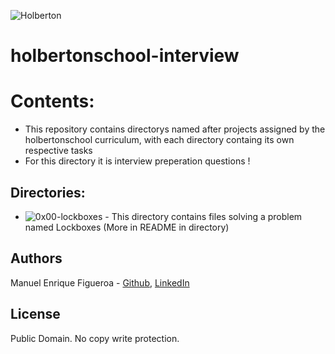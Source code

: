 ![Holberton](https://www.trinityventures.com/uploads/images/portfolio/_270xAUTO_crop_center-center/Holberton-3.png)
# holbertonschool-interview

# Contents:
* This repository contains directorys named after projects assigned by the holbertonschool curriculum, with each directory containg its own respective tasks
* For this directory it is interview preperation questions !

## Directories:
* ![0x00-lockboxes](https://github.com/FicusCarica308/holbertonschool-interview/tree/main/0x00-lockboxes) - This directory contains files solving a problem named Lockboxes (More in README in directory)

## Authors
Manuel Enrique Figueroa - [Github](https://github.com/FicusCarica308), [LinkedIn](https://www.linkedin.com/in/manuel-figueroa-292216215)

## License
Public Domain. No copy write protection.

